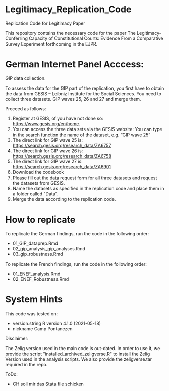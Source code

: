 # Legitimacy_Replication_Code
Replication Code for Legitimacy Paper

This repository contains the necessary code for the  paper The Legitimacy-Conferring Capacity of Constitutional Courts: Evidence From a Comparative Survey Experiment forthcoming in the EJPR.


# German Internet Panel Acccess:

GIP data collection.

To assess the data for the GIP part of the replication, you first have to obtain the data from GESIS – Leibniz Institute for the Social Sciences. You need to collect three datasets. GIP waves 25, 26 and 27 and merge them.

Proceed as follows:

1.	Register at GESIS, of you have not done so: https://www.gesis.org/en/home.
2.	You can access the three data sets via the GESIS website: You can type in the search function the name of the dataset, e.g. “GIP wave 25”
3.	The direct link for GIP wave 25 is: https://search.gesis.org/research_data/ZA6757
4.	The direct link for GIP wave 26 is: https://search.gesis.org/research_data/ZA6758
5.	The direct link for GIP wave 27 is: https://search.gesis.org/research_data/ZA6901
6.	Download the codebook
7.	Please fill out the data request form for all three datasets and request the datasets from GESIS.
8.	Name the datasets as specified in the replication code and place them in a folder called "Data".
9.	Merge the data according to the replication code.

# How to replicate

To replicate the German findings, run the code in the following order:

- 01_GIP_dataprep.Rmd
- 02_gip_analysis_gip_analyses.Rmd
- 03_gip_robustness.Rmd


To replicate the French findings, run the code in the following order:

- 01_ENEF_analysis.Rmd
- 02_ENEF_Robustness.Rmd



# System Hints

This code was tested on:

- version.string R version 4.1.0 (2021-05-18)
- nickname       Camp Pontanezen 

Disclaimer:

The Zelig version used in the main code is out-dated. In order to use it, we provide the script "installed_archived_zeligverse.R" to install the Zelig Version used in the analysis scripts. We also provide the zeligverse.tar required in the repo. 


ToDo:
- CH soll mir das Stata file schicken





